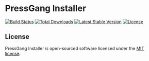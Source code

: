 # PressGang Installer

<a href="https://github.com/pressgang-wp/installer/actions"><img src="https://github.com/pressgang-wp/installer/workflows/tests/badge.svg" alt="Build Status"></a>
<a href="https://packagist.org/packages/pressgang-wp/installer"><img src="https://img.shields.io/packagist/dt/pressgang-wp/installer" alt="Total Downloads"></a>
<a href="https://packagist.org/packages/pressgang-wp/installer"><img src="https://img.shields.io/packagist/v/pressgang-wp/installer" alt="Latest Stable Version"></a>
<a href="https://packagist.org/packages/pressgang-wp/installer"><img src="https://img.shields.io/packagist/l/pressgang-wp/installer" alt="License"></a>

## License

PressGang Installer is open-sourced software licensed under the [MIT license](LICENSE.md).
